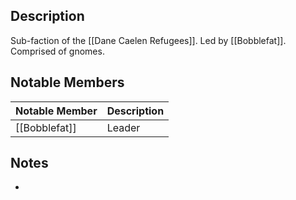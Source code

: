 ## Description
Sub-faction of the [[Dane Caelen Refugees]]. Led by [[Bobblefat]]. Comprised of gnomes.

## Notable Members
| Notable Member | Description |
| -------------- | ----------- |
|   [[Bobblefat]]             |  Leader           |

## Notes
* 